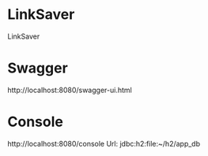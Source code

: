 # LinkSaver
LinkSaver

# Swagger
http://localhost:8080/swagger-ui.html

# Console
http://localhost:8080/console
Url: jdbc:h2:file:~/h2/app_db